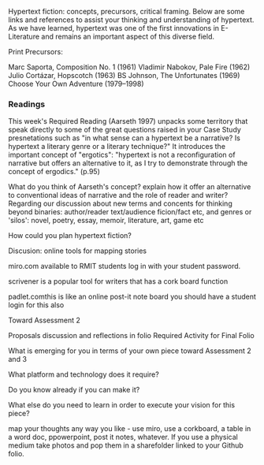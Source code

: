 
Hypertext fiction: concepts, precursors, critical framing. Below are some links and references to assist your thinking and understanding of hypertext. As we have learned, hypertext was one of the first innovations in E-Literature and remains an important aspect of this diverse field.

Print Precursors:

Marc Saporta, Composition No. 1 (1961)
Vladimir Nabokov, Pale Fire (1962)
Julio Cortázar, Hopscotch (1963)
BS Johnson, The Unfortunates (1969)
Choose Your Own Adventure (1979–1998)


### Readings



This week's Required Reading (Aarseth 1997) unpacks some territory that speak directly to some of the great questions raised in your Case Study presnetations such as "in what sense can a hypertext be a narrative? Is hypertext a literary genre or a literary technique?" It introduces the important concept of "ergotics": "hypertext is not a reconfiguration of narrative but offers an alternative to it, as I try to demonstrate through the concept of ergodics." (p.95)

What do you think of Aarseth's concept? explain how it offer an alternative to conventional ideas of narrative and the role of reader and writer?
Regarding our discussion about new terms and concents for thinking beyond binaries: author/reader text/audience ficion/fact etc, and genres or 'silos': novel, poetry, essay, memoir, literature, art, game etc


How could you plan hypertext fiction?

Discusion: online tools for mapping stories

miro.com available to RMIT students log in with your student password.

scrivener is a popular tool for writers that has a cork board function

padlet.comthis is like an online post-it note board you should have a student login for this also

Toward Assessment 2

Proposals discussion and reflections in folio Required Activity for Final Folio

What is emerging for you in terms of your own piece toward Assessment 2 and 3

What platform and technology does it require?

Do you know already if you can make it?

What else do you need to learn in order to execute your vision for this piece?

map your thoughts any way you like - use miro, use a corkboard, a table in a word doc, ppowerpoint, post it notes, whatever. If you use a physical medium take photos and pop them in a sharefolder linked to your Github folio.
